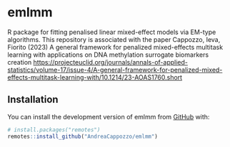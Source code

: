 
<!-- README.md is generated from README.Rmd. Please edit that file -->

# emlmm

<!-- badges: start -->
<!-- badges: end -->

R package for fitting penalised linear mixed-effect models via EM-type
algorithms. This repository is associated with the paper Cappozzo, Ieva,
Fiorito (2023) A general framework for penalized mixed-effects multitask
learning with applications on DNA methylation surrogate biomarkers
creation
<https://projecteuclid.org/journals/annals-of-applied-statistics/volume-17/issue-4/A-general-framework-for-penalized-mixed-effects-multitask-learning-with/10.1214/23-AOAS1760.short>

## Installation

You can install the development version of emlmm from
[GitHub](https://github.com/) with:

``` r
# install.packages("remotes")
remotes::install_github("AndreaCappozzo/emlmm")
```
